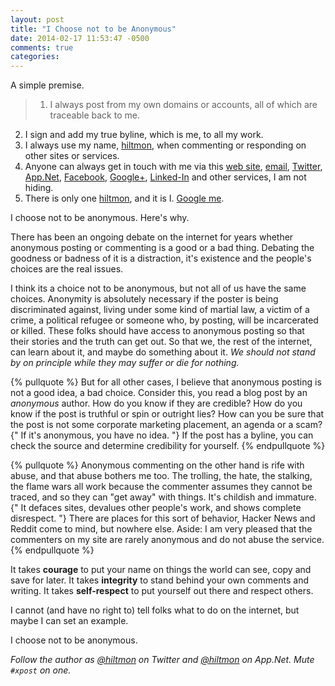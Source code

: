 ```yaml
---
layout: post
title: "I Choose not to be Anonymous"
date: 2014-02-17 11:53:47 -0500
comments: true
categories: 
---
```


<span class="light">A simple premise.</span>

> 1. I always post from my own domains or accounts, all of which are traceable back to me.
2. I sign and add my true byline, which is me, to all my work.
3. I always use my name, [hiltmon][hc], when commenting or responding on other sites or services.
4. Anyone can always get in touch with me via this [web site][hc], [email](https://hiltmon.com/about/), [Twitter](https://twitter.com/hiltmon), [App.Net](http://alpha.app.net/hiltmon), [Facebook](https://www.facebook.com/hiltmoncom), [Google+](https://plus.google.com/+Hiltmon), [Linked-In](www.linkedin.com/in/hiltmon) and other services, I am not hiding.
5. There is only one [hiltmon][hc], and it is I. [Google me](http://www.google.com/search?q=hiltmon).

I choose not to be anonymous. Here's why.

There has been an ongoing debate on the internet for years whether anonymous posting or commenting is a good or a bad thing. Debating the goodness or badness of it is a distraction, it's existence and the people's choices are the real issues. 

I think its a choice not to be anonymous, but not all of us have the same choices.  Anonymity is absolutely necessary if the poster is being discriminated against, living under some kind of martial law, a victim of a crime, a political refugee or someone who, by posting, will be incarcerated or killed. These folks should have access to anonymous posting so that their stories and the truth can get out. So that we, the rest of the internet, can learn about it, and maybe do something about it. *We should not stand by on principle while they may suffer or die for nothing.*

{% pullquote %}
But for all other cases, I believe that anonymous posting is not a good idea, a bad choice. Consider this, you read a blog post by an *anonymous* author. How do you know if they are credible? How do you know if the post is truthful or spin or outright lies? How can you be sure that the post is not some corporate marketing placement, an agenda or a scam? {" If it's anonymous, you have no idea. "} If the post has a byline, you can check the source and determine credibility for yourself.
{% endpullquote %}

{% pullquote %}
Anonymous commenting on the other hand is rife with abuse, and that abuse bothers me too. The trolling, the hate, the stalking, the flame wars all work because the commenter assumes they cannot be traced, and so they can "get away" with things. It's childish and immature. {" It defaces sites, devalues other people's work, and shows complete disrespect. "} There are places for this sort of behavior, Hacker News and Reddit come to mind, but nowhere else. <span class="light">Aside: I am very pleased that the commenters on my site are rarely anonymous and do not abuse the service.</span>
{% endpullquote %}

It takes **courage** to put your name on things the world can see, copy and save for later. It takes **integrity** to stand behind your own comments and writing. It takes **self-respect** to put yourself out there and respect others.

I cannot (and have no right to) tell folks what to do on the internet, but maybe I can set an example.

I choose not to be anonymous.

*Follow the author as [@hiltmon](https://twitter.com/hiltmon) on Twitter and [@hiltmon](http://alpha.app.net/hiltmon) on App.Net. Mute `#xpost` on one.*

[hc]: https://hiltmon.com
